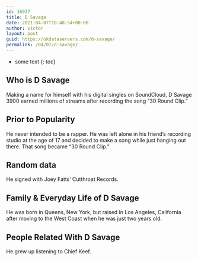 ```yaml
---
id: 16927
title: D Savage
date: 2021-04-07T18:48:54+00:00
author: victor
layout: post
guid: https://ukdataservers.com/d-savage/
permalink: /04/07/d-savage/
---
```


* some text
{: toc}


## Who is D Savage



Making a name for himself with his digital singles on SoundCloud, D Savage 3900 earned millions of streams after recording the song &#8220;30 Round Clip.&#8221;

                
                
                
## Prior to Popularity



He never intended to be a rapper. He was left alone in his friend&#8217;s recording studio at the age of 17 and decided to make a song while just hanging out there. That song became &#8220;30 Round Clip.&#8221;

                
                
                
## Random data



He signed with Joey Fatts&#8217; Cutthroat Records.

                
                
                
## Family & Everyday Life of D Savage



He was born in Queens, New York, but raised in Los Angeles, California after moving to the West Coast when he was just two years old.

                
                
                
## People Related With D Savage



He grew up listening to Chief Keef.

                
              
            
          
          
          